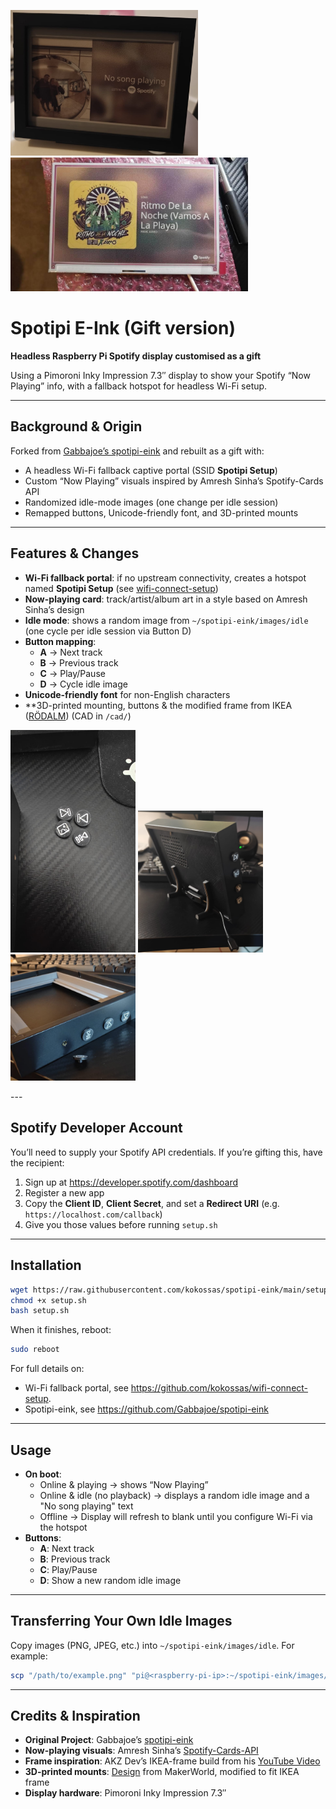 
<p float="left">
  <img src="showcase/image6.jpg" alt="Showcase 1" width="300" />
  <img src="showcase/image7.jpg" alt="Showcase 3" width="380" />
</p>

# Spotipi E-Ink (Gift version)  
**Headless Raspberry Pi Spotify display customised as a gift**

Using a Pimoroni Inky Impression 7.3″ display to show your Spotify “Now Playing” info, with a fallback hotspot for headless Wi-Fi setup.

---

## Background & Origin  
Forked from [Gabbajoe’s spotipi-eink](https://github.com/Gabbajoe/spotipi-eink) and rebuilt as a gift with:  
- A headless Wi-Fi fallback captive portal (SSID **Spotipi Setup**)  
- Custom “Now Playing” visuals inspired by Amresh Sinha’s Spotify-Cards API  
- Randomized idle-mode images (one change per idle session)  
- Remapped buttons, Unicode-friendly font, and 3D-printed mounts  

---

## Features & Changes  
- **Wi-Fi fallback portal**: if no upstream connectivity, creates a hotspot named **Spotipi Setup** (see [wifi-connect-setup](https://github.com/kokossas/wifi-connect-setup))  
- **Now-playing card**: track/artist/album art in a style based on Amresh Sinha’s design  
- **Idle mode**: shows a random image from `~/spotipi-eink/images/idle` (one cycle per idle session via Button D)  
- **Button mapping**:  
  - **A** → Next track  
  - **B** → Previous track  
  - **C** → Play/Pause  
  - **D** → Cycle idle image  
- **Unicode-friendly font** for non-English characters  
- **3D-printed mounting, buttons & the modified frame from IKEA ([RÖDALM](https://www.ikea.com/us/en/p/roedalm-frame-black-10548867/)) (CAD in `/cad/`)  

<p float="left">
  <img src="showcase/image2.jpg" alt="Showcase 4" width="200" />
  <img src="showcase/image4.jpg" alt="Showcase 5" width="200" />
  <img src="showcase/image1.jpg" alt="Showcase 6" width="200" />
</p>
---

## Spotify Developer Account  
You’ll need to supply your Spotify API credentials. If you’re gifting this, have the recipient:  
1. Sign up at https://developer.spotify.com/dashboard  
2. Register a new app  
3. Copy the **Client ID**, **Client Secret**, and set a **Redirect URI** (e.g. `https://localhost.com/callback`)
4. Give you those values before running `setup.sh`

---

## Installation  

```bash
wget https://raw.githubusercontent.com/kokossas/spotipi-eink/main/setup.sh
chmod +x setup.sh
bash setup.sh
```

When it finishes, reboot:

```bash
sudo reboot
```

For full details on:
- Wi-Fi fallback portal, see https://github.com/kokossas/wifi-connect-setup.
- Spotipi-eink, see https://github.com/Gabbajoe/spotipi-eink
---

## Usage  
- **On boot**:  
  - Online & playing → shows “Now Playing”  
  - Online & idle (no playback) → displays a random idle image and a "No song playing" text 
  - Offline → Display will refresh to blank until you configure Wi-Fi via the hotspot
- **Buttons**:  
  - **A**: Next track  
  - **B**: Previous track  
  - **C**: Play/Pause  
  - **D**: Show a new random idle image  

---

## Transferring Your Own Idle Images  
Copy images (PNG, JPEG, etc.) into `~/spotipi-eink/images/idle`. For example:

```bash
scp "/path/to/example.png" "pi@<raspberry-pi-ip>:~/spotipi-eink/images/idle"
```

---

## Credits & Inspiration  
- **Original Project**: Gabbajoe’s [spotipi-eink](https://github.com/Gabbajoe/spotipi-eink)  
- **Now-playing visuals**: Amresh Sinha’s [Spotify-Cards-API](https://github.com/AmreshSinha/Spotify-Cards-API)  
- **Frame inspiration**: AKZ Dev’s IKEA-frame build from his [YouTube Video](https://www.youtube.com/watch?v=L5PvQj1vfC4)
- **3D-printed mounts**: [Design](https://makerworld.com/en/models/1221196-ikea-rodlam-inky-impression-7-mount#profileId-1238116) from MakerWorld, modified to fit IKEA frame  
- **Display hardware**: Pimoroni Inky Impression 7.3″  
